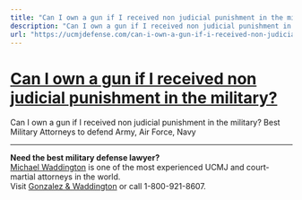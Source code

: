 ```yaml
---
title: "Can I own a gun if I received non judicial punishment in the military?"
description: "Can I own a gun if I received non judicial punishment in the military? Best Military Attorneys to defend Army, Air Force, Navy"
url: "https://ucmjdefense.com/can-i-own-a-gun-if-i-received-non-judicial-punishment-in-the-military.html"
---
```


# [Can I own a gun if I received non judicial punishment in the military?](https://ucmjdefense.com/can-i-own-a-gun-if-i-received-non-judicial-punishment-in-the-military.html)

Can I own a gun if I received non judicial punishment in the military? Best Military Attorneys to defend Army, Air Force, Navy

---

**Need the best military defense lawyer?**  
[Michael Waddington](https://ucmjdefense.com/attorneys/michael-stewart-waddington-partner.html) is one of the most experienced UCMJ and court-martial attorneys in the world.  
Visit [Gonzalez & Waddington](https://ucmjdefense.com) or call 1-800-921-8607.
